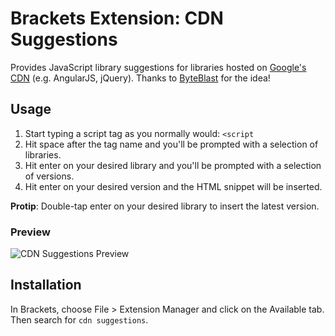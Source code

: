 Brackets Extension: CDN Suggestions
=========================

Provides JavaScript library suggestions for libraries hosted on [Google's CDN](https://developers.google.com/speed/libraries/devguide) (e.g. AngularJS, jQuery).  Thanks to [ByteBlast](https://github.com/ByteBlast) for the idea!

## Usage
1. Start typing a script tag as you normally would: `<script `
2. Hit space after the tag name and you'll be prompted with a selection of libraries.
3. Hit enter on your desired library and you'll be prompted with a selection of versions.
4. Hit enter on your desired version and the HTML snippet will be inserted.

**Protip**: Double-tap enter on your desired library to insert the latest version.

### Preview
![CDN Suggestions Preview](http://i.imgur.com/noV7YHF.gif)

## Installation
In Brackets, choose File > Extension Manager and click on the Available tab.  Then search for `cdn suggestions`.